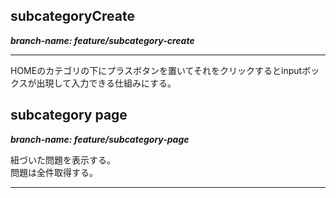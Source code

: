 
## subcategoryCreate 
***branch-name: feature/subcategory-create***
<hr/>

HOMEのカテゴリの下にプラスボタンを置いてそれをクリックするとinputボックスが出現して入力できる仕組みにする。


## subcategory page
***branch-name: feature/subcategory-page***

紐づいた問題を表示する。<br>
問題は全件取得する。

<hr/>